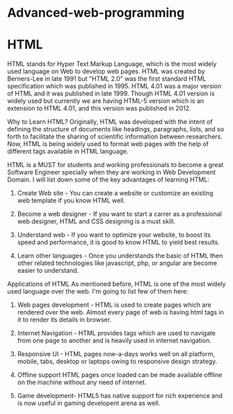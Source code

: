 # Advanced-web-programming

# HTML

HTML stands for Hyper Text Markup Language, which is the most widely used language on Web to develop web pages. HTML was created by Berners-Lee in late 1991 but "HTML 2.0" was the first standard HTML specification which was published in 1995. HTML 4.01 was a major version of HTML and it was published in late 1999. Though HTML 4.01 version is widely used but currently we are having HTML-5 version which is an extension to HTML 4.01, and this version was published in 2012.

Why to Learn HTML?
Originally, HTML was developed with the intent of defining the structure of documents like headings, paragraphs, lists, and so forth to facilitate the sharing of scientific information between researchers. Now, HTML is being widely used to format web pages with the help of different tags available in HTML language.

HTML is a MUST for students and working professionals to become a great Software Engineer specially when they are working in Web Development Domain. I will list down some of the key advantages of learning HTML:

1. Create Web site - You can create a website or customize an existing web template if you know HTML well.

2. Become a web designer - If you want to start a carrer as a professional web designer, HTML and CSS designing is a must skill.

3. Understand web - If you want to optimize your website, to boost its speed and performance, it is good to know HTML to yield best results.

4. Learn other languages - Once you understands the basic of HTML then other related technologies like javascript, php, or angular are become easier to understand.

Applications of HTML
As mentioned before, HTML is one of the most widely used language over the web. I'm going to list few of them here:

1. Web pages development - HTML is used to create pages which are rendered over the web. Almost every page of web is having html tags in it to render its details in browser.

2. Internet Navigation - HTML provides tags which are used to navigate from one page to another and is heavily used in internet navigation.

3. Responsive UI - HTML pages now-a-days works well on all platform, mobile, tabs, desktop or laptops owing to responsive design strategy.

4. Offline support HTML pages once loaded can be made available offline on the machine without any need of internet.

5. Game development- HTML5 has native support for rich experience and is now useful in gaming developent arena as well.
